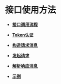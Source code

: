 # 接口使用方法<a name="ZH-CN_TOPIC_0096010435"></a>

-   **[接口调用流程](接口调用流程.md)**  

-   **[Token认证](Token认证.md)**  

-   **[构造请求消息](构造请求消息.md)**  

-   **[发起请求](发起请求.md)**  

-   **[解析响应消息](解析响应消息.md)**  

-   **[示例](示例.md)**  



